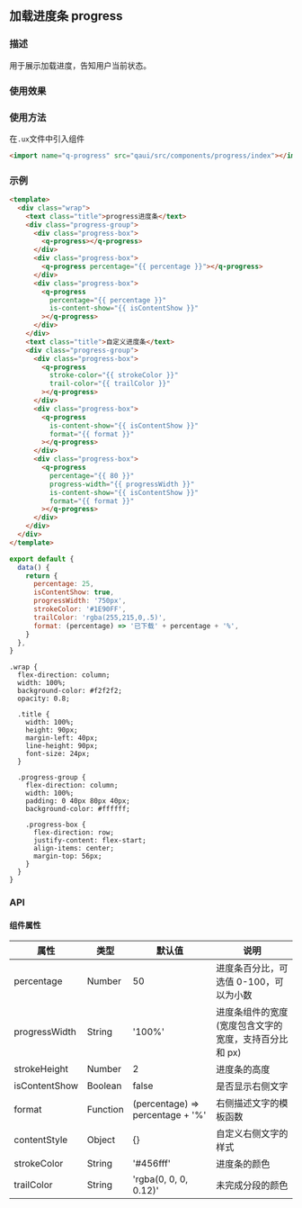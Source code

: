 ## 加载进度条 progress

### 描述

用于展示加载进度，告知用户当前状态。

### 使用效果

<preview url="https://editor.quickapp.cn/preview/2011/sL/2011sL1yEg08/build/pages/progress/"/>

### 使用方法

在`.ux`文件中引入组件

```html
<import name="q-progress" src="qaui/src/components/progress/index"></import>
```

### 示例

```html
<template>
  <div class="wrap">
    <text class="title">progress进度条</text>
    <div class="progress-group">
      <div class="progress-box">
        <q-progress></q-progress>
      </div>
      <div class="progress-box">
        <q-progress percentage="{{ percentage }}"></q-progress>
      </div>
      <div class="progress-box">
        <q-progress
          percentage="{{ percentage }}"
          is-content-show="{{ isContentShow }}"
        ></q-progress>
      </div>
    </div>
    <text class="title">自定义进度条</text>
    <div class="progress-group">
      <div class="progress-box">
        <q-progress
          stroke-color="{{ strokeColor }}"
          trail-color="{{ trailColor }}"
        ></q-progress>
      </div>
      <div class="progress-box">
        <q-progress
          is-content-show="{{ isContentShow }}"
          format="{{ format }}"
        ></q-progress>
      </div>
      <div class="progress-box">
        <q-progress
          percentage="{{ 80 }}"
          progress-width="{{ progressWidth }}"
          is-content-show="{{ isContentShow }}"
          format="{{ format }}"
        ></q-progress>
      </div>
    </div>
  </div>
</template>
```

```js
export default {
  data() {
    return {
      percentage: 25,
      isContentShow: true,
      progressWidth: '750px',
      strokeColor: '#1E90FF',
      trailColor: 'rgba(255,215,0,.5)',
      format: (percentage) => '已下载' + percentage + '%',
    }
  },
}
```

```less
.wrap {
  flex-direction: column;
  width: 100%;
  background-color: #f2f2f2;
  opacity: 0.8;

  .title {
    width: 100%;
    height: 90px;
    margin-left: 40px;
    line-height: 90px;
    font-size: 24px;
  }

  .progress-group {
    flex-direction: column;
    width: 100%;
    padding: 0 40px 80px 40px;
    background-color: #ffffff;

    .progress-box {
      flex-direction: row;
      justify-content: flex-start;
      align-items: center;
      margin-top: 56px;
    }
  }
}
```

### API

#### 组件属性

| 属性          | 类型     | 默认值                           | 说明                                                  |
| ------------- | -------- | -------------------------------- | ----------------------------------------------------- |
| percentage    | Number   | 50                               | 进度条百分比，可选值 0-100，可以为小数                |
| progressWidth | String   | '100%'                           | 进度条组件的宽度(宽度包含文字的宽度，支持百分比和 px) |
| strokeHeight  | Number   | 2                                | 进度条的高度                                          |
| isContentShow | Boolean  | false                            | 是否显示右侧文字                                      |
| format        | Function | (percentage) => percentage + '%' | 右侧描述文字的模板函数                                |
| contentStyle  | Object   | {}                               | 自定义右侧文字的样式                                  |
| strokeColor   | String   | '#456fff'                        | 进度条的颜色                                          |
| trailColor    | String   | 'rgba(0, 0, 0, 0.12)'            | 未完成分段的颜色                                      |
